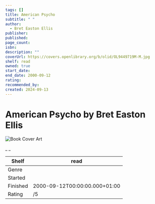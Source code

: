 ```yaml
---
tags: []
title: American Psycho
subtitle: " "
author:
  - Bret Easton Ellis
publisher:
published:
page_count:
isbn:
description: ""
coverUrl: https://covers.openlibrary.org/b/olid/OL9449719M-M.jpg
shelf: read
owned: true
start_date:
end_date: 2000-09-12
rating:
recommended_by:
created: 2024-09-13
---
```


# American Psycho by Bret Easton Ellis

![Book Cover Art](https://covers.openlibrary.org/b/olid/OL9449719M-M.jpg)

_ _

| Shelf | read |
| --- | --- |
| Genre |  |
| Started |  |
| Finished | 2000-09-12T00:00:00.000+01:00 |
| Rating | /5 |


